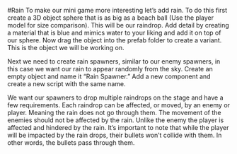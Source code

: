 #Rain
To make our mini game more interesting let’s add rain. To do this first create a 3D object sphere that is as big as a beach ball (Use the player model for size comparison). This will be our raindrop. Add detail by creating a material that is blue and mimics water to your liking and add it on top of our sphere. Now drag the object into the prefab folder to create a variant. This is the object we will be working on.

Next we need to create rain spawners, similar to our enemy spawners, in this case we want our rain to appear randomly from the sky. Create an empty object and name it “Rain Spawner.” Add a new component and create a new script with the same name.


We want our spawners to drop multiple raindrops on the stage and have a few requirements. Each raindrop can be affected, or moved, by an enemy or player. Meaning the rain does not go through them. The movement of the enemies should not be affected by the rain. Unlike the enemy the player is affected and hindered by the rain. It’s important to note that while the player will be impacted by the rain drops, their bullets won’t collide with them. In other words, the bullets pass through them.

